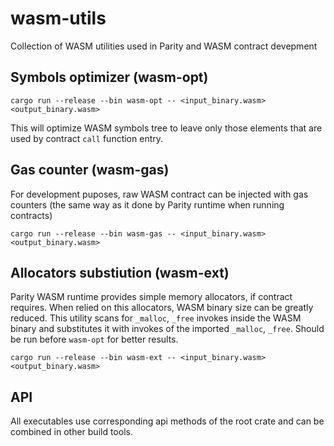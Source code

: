 # wasm-utils

Collection of WASM utilities used in Parity and WASM contract devepment

## Symbols optimizer (wasm-opt)

```
cargo run --release --bin wasm-opt -- <input_binary.wasm> <output_binary.wasm>
```

This will optimize WASM symbols tree to leave only those elements that are used by contract `call` function entry.

## Gas counter (wasm-gas)

For development puposes, raw WASM contract can be injected with gas counters (the same way as it done by Parity runtime when running contracts)

```
cargo run --release --bin wasm-gas -- <input_binary.wasm> <output_binary.wasm>
```

## Allocators substiution (wasm-ext)

Parity WASM runtime provides simple memory allocators, if contract requires. When relied on this allocators, WASM binary size can be greatly reduced. This utility scans for `_malloc`, `_free` invokes inside the WASM binary and substitutes it with invokes of the imported `_malloc`, `_free`. Should be run before `wasm-opt` for better results.

```
cargo run --release --bin wasm-ext -- <input_binary.wasm> <output_binary.wasm>
```

## API

All executables use corresponding api methods of the root crate and can be combined in other build tools.
